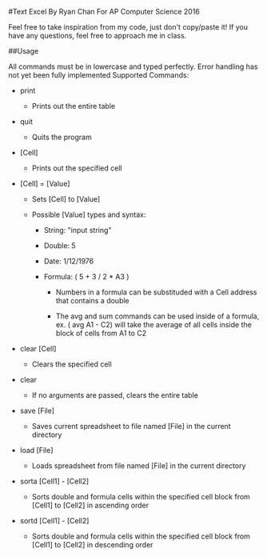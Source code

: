 #Text Excel 
By Ryan Chan
For AP Computer Science 2016

Feel free to take inspiration from my code, just don't copy/paste it! If you have any questions, feel free to approach me in class.

##Usage

All commands must be in lowercase and typed perfectly. Error handling has not yet been fully implemented
Supported Commands:

* print

    * Prints out the entire table
* quit

    * Quits the program
* [Cell]

    * Prints out the specified cell
* [Cell] = [Value]

    * Sets [Cell] to [Value] 

    * Possible [Value] types and syntax:

        * String: "input string"

        * Double: 5

        * Date: 1/12/1976

        * Formula: ( 5 + 3 / 2 * A3 )

            * Numbers in a formula can be substituded with a Cell address that contains a double
            
            * The avg and sum commands can be used inside of a formula, ex. ( avg A1 - C2) will take the average of all cells inside the block of cells from A1 to C2

* clear [Cell]

    * Clears the specified cell
* clear

    * If no arguments are passed, clears the entire table
* save [File]

    * Saves current spreadsheet to file named [File] in the current directory
* load [File]

    * Loads spreadsheet from file named [File] in the current directory
* sorta [Cell1] - [Cell2]

    * Sorts double and formula cells within the specified cell block from [Cell1] to [Cell2] in ascending order
* sortd [Cell1] - [Cell2]

    * Sorts double and formula cells within the specified cell block from [Cell1] to [Cell2] in descending order


